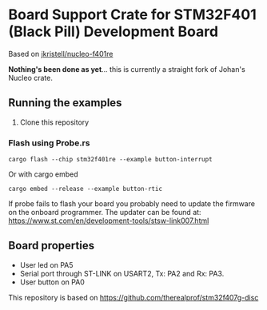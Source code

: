 # Board Support Crate for STM32F401 (Black Pill) Development Board

Based on
[jkristell/nucleo-f401re](https://github.com/jkristell/nucleo-f401re)

**Nothing's been done as yet**... this is currently a straight fork of
Johan's Nucleo crate.

## Running the examples

1. Clone this repository

### Flash using Probe.rs

```cargo flash --chip stm32f401re --example button-interrupt```

Or with cargo embed

```cargo embed --release --example button-rtic```

If probe fails to flash your board you probably need to update the firmware on the onboard programmer.
The updater can be found at: https://www.st.com/en/development-tools/stsw-link007.html

## Board properties

 * User led on PA5
 * Serial port through ST-LINK on USART2, Tx: PA2 and Rx: PA3.
* User button on PA0

This repository is based on https://github.com/therealprof/stm32f407g-disc
